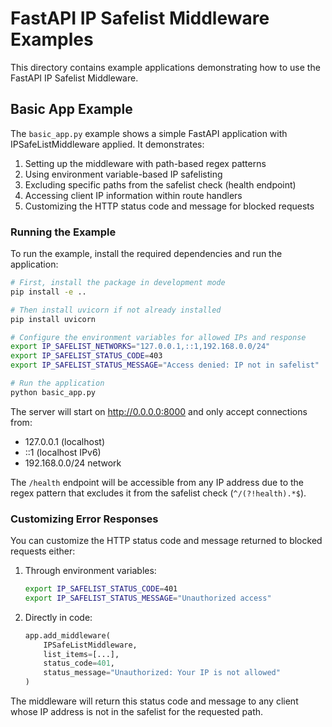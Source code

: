 # FastAPI IP Safelist Middleware Examples

This directory contains example applications demonstrating how to use the FastAPI IP Safelist Middleware.

## Basic App Example

The `basic_app.py` example shows a simple FastAPI application with IPSafeListMiddleware applied. It demonstrates:

1. Setting up the middleware with path-based regex patterns
2. Using environment variable-based IP safelisting
3. Excluding specific paths from the safelist check (health endpoint)
4. Accessing client IP information within route handlers
5. Customizing the HTTP status code and message for blocked requests

### Running the Example

To run the example, install the required dependencies and run the application:

```bash
# First, install the package in development mode
pip install -e ..

# Then install uvicorn if not already installed
pip install uvicorn

# Configure the environment variables for allowed IPs and response
export IP_SAFELIST_NETWORKS="127.0.0.1,::1,192.168.0.0/24"
export IP_SAFELIST_STATUS_CODE=403
export IP_SAFELIST_STATUS_MESSAGE="Access denied: IP not in safelist"

# Run the application
python basic_app.py
```

The server will start on http://0.0.0.0:8000 and only accept connections from:
- 127.0.0.1 (localhost)
- ::1 (localhost IPv6)
- 192.168.0.0/24 network

The `/health` endpoint will be accessible from any IP address due to the regex pattern that excludes it from the safelist check (`^/(?!health).*$`).

### Customizing Error Responses

You can customize the HTTP status code and message returned to blocked requests either:

1. Through environment variables:
   ```bash
   export IP_SAFELIST_STATUS_CODE=401
   export IP_SAFELIST_STATUS_MESSAGE="Unauthorized access"
   ```

2. Directly in code:
   ```python
   app.add_middleware(
       IPSafeListMiddleware,
       list_items=[...],
       status_code=401,
       status_message="Unauthorized: Your IP is not allowed"
   )
   ```

The middleware will return this status code and message to any client whose IP address is not in the safelist for the requested path.
